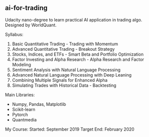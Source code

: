 ## ai-for-trading

Udacity nano-degree to learn practical AI application in trading algo.
Designed by WorldQuant.

Syllabus:
 1. Basic Quantitative Trading - Trading with Momentum
 2. Advanced Quantitative Trading - Breakout Strategy
 3. Stocks, Indices, and ETFs - Smart Beta and Portfolio Optimization
 4. Factor Investing and Alpha Research - Alpha Research and Factor Modeling
 5. Sentiment Analysis with Natural Language Processing
 6. Advanced Natural Language Processing with Deep Leaning
 7. Combining Multiple Signals for Enhanced Alpha
 8. Simulating Trades with Historical Data - Backtesting

Main Libraries:
 - Numpy, Pandas, Matplotlib
 - Scikit-learn
 - Pytorch
 - Quantmedia
 
My Course:
   Started: September 2019
   Target End: February 2020
